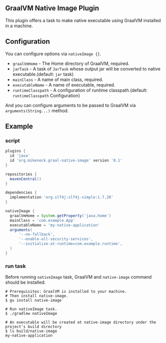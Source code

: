 GraalVM Native Image Plugin
---

This plugin offers a task to make native executable using GraalVM installed in a machine.

Configuration
---

You can configure options via `nativeImage {}`.

* `graalVmHome` - The Home directory of GraalVM, required.
* `jarTask` - A task of `JarTask` whose output jar will be converted to native executable.(default: `jar` task)
* `mainClass` - A name of main class, required.
* `executableName` - A name of executable, required.
* `runtimeClasspath` - A configuration of runtime classpath.(default: `runtimeClasspath` Configuration)

And you can configure arguments to be passed to GraalVM via `arguments(String...)` method.

Example
---

### script

```groovy
plugins {
  id 'java'
  id 'org.mikeneck.graal-native-image' version '0.1'
}

repositories {
  mavenCentral()
}

dependencies {
  implementation 'org.slf4j:slf4j-simple:1.7.28'
}

nativeImage {
  graalVmHome = System.getProperty('java.home')
  mainClass = 'com.example.App'
  executableName = 'my-native-application'
  arguments(
      '--no-fallback',
      '--enable-all-security-services',
      '--initialize-at-runtime=com.example.runtime',
  )
}
```

### run task

Before running `nativeImage` task, GraalVM and `native-image` command should be installed.

```shell-session
# Prerequisites: GraalVM is installed to your machine.
# Then install native-image.
$ gu install native-image

# Run nativeImage task.
$ ./gradlew nativeImage

# An executable will be created at native-image directory under the project's build directory
$ ls build/native-image
my-native-application
```
